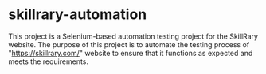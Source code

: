 # skillrary-automation
This project is a Selenium-based automation testing project for the SkillRary website. The purpose of this project is to automate the testing process of "https://skillrary.com/" website to ensure that it functions as expected and meets the requirements.
